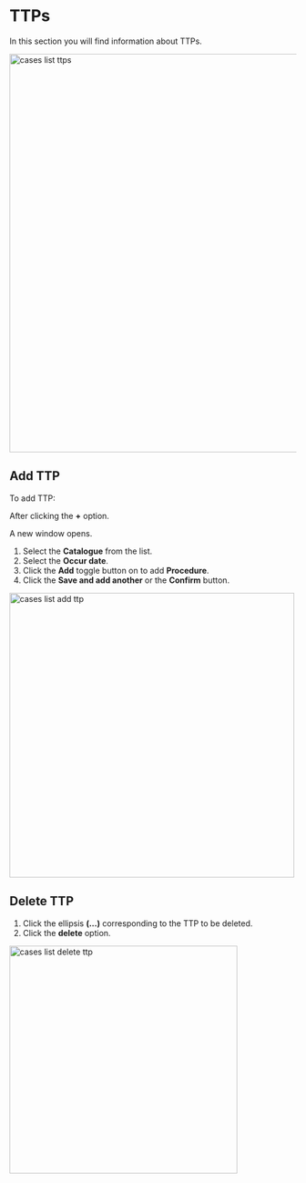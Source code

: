 # TTPs

In this section you will find information about TTPs. 

<img src="/thehive/images/user-guides/analyst-corner/cases-description-ttp.png" alt="cases list  ttps" width="700" height="700"/>

## Add TTP

To add TTP: 

After clicking the **+** option. 

A new window opens. 

1. Select the **Catalogue** from the list.
1. Select the **Occur date**.
1. Click the **Add** toggle button on to add **Procedure**.
1. Click the **Save and add another** or the **Confirm** button.

<img src="/thehive/images/user-guides/analyst-corner/cases-description-add-ttp.png" alt="cases list add ttp" width="500" height="500"/>

## Delete TTP

1. Click the ellipsis **(...)** corresponding to the TTP to be deleted.
1. Click the **delete** option.

<img src="/thehive/images/user-guides/analyst-corner/cases-description-delete-ttp.png" alt="cases list delete ttp" width="400" height="400"/>




